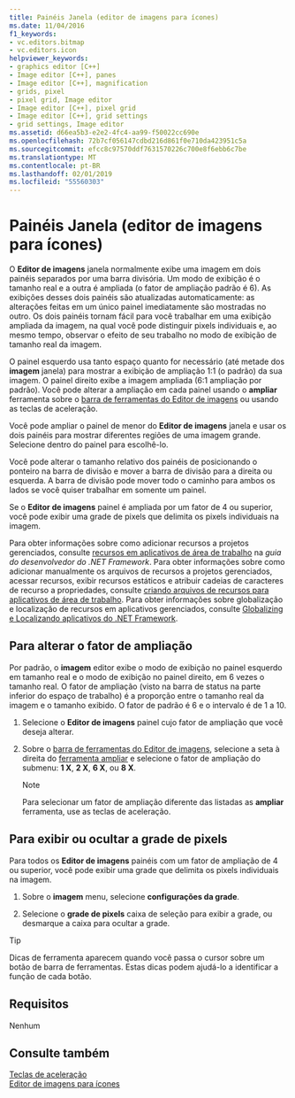 ```yaml
---
title: Painéis Janela (editor de imagens para ícones)
ms.date: 11/04/2016
f1_keywords:
- vc.editors.bitmap
- vc.editors.icon
helpviewer_keywords:
- graphics editor [C++]
- Image editor [C++], panes
- Image editor [C++], magnification
- grids, pixel
- pixel grid, Image editor
- Image editor [C++], pixel grid
- Image editor [C++], grid settings
- grid settings, Image editor
ms.assetid: d66ea5b3-e2e2-4fc4-aa99-f50022cc690e
ms.openlocfilehash: 72b7cf056147cdbd216d861f0e710da423951c5a
ms.sourcegitcommit: efcc8c97570ddf7631570226c700e8f6ebb6c7be
ms.translationtype: MT
ms.contentlocale: pt-BR
ms.lasthandoff: 02/01/2019
ms.locfileid: "55560303"
---
```

# <a name="window-panes-image-editor-for-icons"></a>Painéis Janela (editor de imagens para ícones)

O **Editor de imagens** janela normalmente exibe uma imagem em dois painéis separados por uma barra divisória. Um modo de exibição é o tamanho real e a outra é ampliada (o fator de ampliação padrão é 6). As exibições desses dois painéis são atualizadas automaticamente: as alterações feitas em um único painel imediatamente são mostradas no outro. Os dois painéis tornam fácil para você trabalhar em uma exibição ampliada da imagem, na qual você pode distinguir pixels individuais e, ao mesmo tempo, observar o efeito de seu trabalho no modo de exibição de tamanho real da imagem.

O painel esquerdo usa tanto espaço quanto for necessário (até metade dos **imagem** janela) para mostrar a exibição de ampliação 1:1 (o padrão) da sua imagem. O painel direito exibe a imagem ampliada (6:1 ampliação por padrão). Você pode alterar a ampliação em cada painel usando o **ampliar** ferramenta sobre o [barra de ferramentas do Editor de imagens](../windows/toolbar-image-editor-for-icons.md) ou usando as teclas de aceleração.

Você pode ampliar o painel de menor do **Editor de imagens** janela e usar os dois painéis para mostrar diferentes regiões de uma imagem grande. Selecione dentro do painel para escolhê-lo.

Você pode alterar o tamanho relativo dos painéis de posicionando o ponteiro na barra de divisão e mover a barra de divisão para a direita ou esquerda. A barra de divisão pode mover todo o caminho para ambos os lados se você quiser trabalhar em somente um painel.

Se o **Editor de imagens** painel é ampliada por um fator de 4 ou superior, você pode exibir uma grade de pixels que delimita os pixels individuais na imagem.

Para obter informações sobre como adicionar recursos a projetos gerenciados, consulte [recursos em aplicativos de área de trabalho](/dotnet/framework/resources/index) na *guia do desenvolvedor do .NET Framework*. Para obter informações sobre como adicionar manualmente os arquivos de recursos a projetos gerenciados, acessar recursos, exibir recursos estáticos e atribuir cadeias de caracteres de recurso a propriedades, consulte [criando arquivos de recursos para aplicativos de área de trabalho](/dotnet/framework/resources/creating-resource-files-for-desktop-apps). Para obter informações sobre globalização e localização de recursos em aplicativos gerenciados, consulte [Globalizing e Localizando aplicativos do .NET Framework](/dotnet/standard/globalization-localization/index).

## <a name="to-change-the-magnification-factor"></a>Para alterar o fator de ampliação

Por padrão, o **imagem** editor exibe o modo de exibição no painel esquerdo em tamanho real e o modo de exibição no painel direito, em 6 vezes o tamanho real. O fator de ampliação (visto na barra de status na parte inferior do espaço de trabalho) é a proporção entre o tamanho real da imagem e o tamanho exibido. O fator de padrão é 6 e o intervalo é de 1 a 10.

1. Selecione o **Editor de imagens** painel cujo fator de ampliação que você deseja alterar.

1. Sobre o [barra de ferramentas do Editor de imagens](../windows/toolbar-image-editor-for-icons.md), selecione a seta à direita do [ferramenta ampliar](../windows/toolbar-image-editor-for-icons.md) e selecione o fator de ampliação do submenu: **1 X**, **2 X**, **6 X**, ou **8 X**.

   > [!NOTE]
   > Para selecionar um fator de ampliação diferente das listadas as **ampliar** ferramenta, use as teclas de aceleração.

## <a name="to-display-or-hide-the-pixel-grid"></a>Para exibir ou ocultar a grade de pixels

Para todos os **Editor de imagens** painéis com um fator de ampliação de 4 ou superior, você pode exibir uma grade que delimita os pixels individuais na imagem.

1. Sobre o **imagem** menu, selecione **configurações da grade**.

1. Selecione o **grade de pixels** caixa de seleção para exibir a grade, ou desmarque a caixa para ocultar a grade.

> [!TIP]
> Dicas de ferramenta aparecem quando você passa o cursor sobre um botão de barra de ferramentas. Estas dicas podem ajudá-lo a identificar a função de cada botão.

## <a name="requirements"></a>Requisitos

Nenhum

## <a name="see-also"></a>Consulte também

[Teclas de aceleração](../windows/accelerator-keys-image-editor-for-icons.md)<br/>
[Editor de imagens para ícones](../windows/image-editor-for-icons.md)
